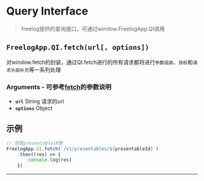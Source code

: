 # Query Interface

> freelog提供的查询接口，可通过window.FreelogApp.QI调用

## `FreelogApp.QI.fetch(url[, options])`
对window.fetch的封装，通过QI.fetch进行的所有请求都将进行`参数组装`、`授权`和`请求头部补充`等一系列处理
### Arguments - 可参考[fetch](https://github.com/github/fetch)的参数说明
- **`url`** String 请求的url
- **`options`** Object 


## 示例
```javascript
// 获取presentable详情
FreelogApp.QI.fetch(`/v1/presentables/${presentableId}`)
    .then((res) => {
        console.log(res)
    })
```
---

